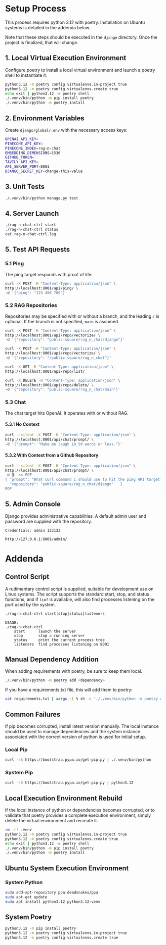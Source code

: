 # Setup Process
This process requires python 3.12 with poetry. Installation on Ubuntu systems
is detailed in the addenda below.

Note that these steps should be executed in the `django` directory. Once the
project is finalized, that will change.

## 1. Local Virtual Execution Environment
Configure poetry to install a local virtual environment and launch a poetry
shell to instantiate it.
```bash
python3.12 -m poetry config virtualenvs.in-project true
python3.12 -m poetry config virtualenvs.create true
echo exit | python3.12 -m poetry shell
./.venv/bin/python -m pip install poetry
./.venv/bin/python -m poetry install
```

## 2. Environment Variables
Create `django/global/.env` with the necessary access keys:
```bash
OPENAI_API_KEY=
PINECONE_API_KEY=
PINECONE_INDEX=rag-n-chat
EMBEDDING_DIMENSIONS=1536
GITHUB_TOKEN=
TAVILY_API_KEY=
API_SERVER_PORT=8001
DJANGO_SECRET_KEY=change-this-value
```

## 3. Unit Tests
```bash
./.venv/bin/python manage.py test
```

## 4. Server Launch
```bash
./rag-n-chat-ctrl start
./rag-n-chat-ctrl status
cat rag-n-chat-ctrl.log
```

## 5. Test API Requests

### 5.1 Ping
The ping target responds with proof of life.
```bash
curl -X POST -H "Content-Type: application/json" \
http://localhost:8001/api/ping/ \
-d '{"ping": "123 456 789"}'
```

### 5.2 RAG Repositories
Repositories may be specified with or without a branch, and the leading `/`
is optional. If the branch is not specified, `main` is assumed.
```bash
curl -X POST -H "Content-Type: application/json" \
http://localhost:8001/api/repo/vectorize/ \
-d '{"repository": "public-square/rag_n_chat/django"}'
```

```bash
curl -X POST -H "Content-Type: application/json" \
http://localhost:8001/api/repo/vectorize/ \
-d '{"repository": "/public-square/rag_n_chat"}'
```

```bash
curl -X GET -H "Content-Type: application/json" \
http://localhost:8001/api/repo/list/
```

```bash
curl -X DELETE -H "Content-Type: application/json" \
http://localhost:8001/api/repo/delete/ \
-d '{"repository": "public-square/rag_n_chat/main"}'
```

### 5.3 Chat
The chat target hits OpenAI. It operates with or without RAG.

#### 5.3.1 No Context
```bash
curl --silent -X POST -H "Content-Type: application/json" \
http://localhost:8001/api/chat/prompt/ \
-d '{"prompt": "Make me laugh in 50 words or less."}'
```

#### 5.3.2 With Context from a Github Repository
```bash
curl --silent -X POST -H "Content-Type: application/json" \
http://localhost:8001/api/chat/prompt/ \
-d @- << EOF
{ "prompt": "What curl command I should use to hit the ping API target?",
  "repository": "public-square/rag_n_chat/django"   }
EOF
```

## 5. Admin Console
Django provides administrative capabilities. A default admin user and password
are supplied with the repository.
```
Credentials: admin 123123

http://127.0.0.1:8001/admin/
```


# Addenda

## Control Script
A rudimentary control script is supplied, suitable for development use on Linux
systems. The script supports the standard start, stop, and status functions,
and if `lsof` is available, will also find processes listening on the port used
by the system.
```bash
./rag-n-chat-ctrl start|stop|status|listeners
```

```
USAGE:
./rag-n-chat-ctrl
    start      launch the server
    stop       stop a running server
    status     print the current process tree
    listeners  find processes listening on 8001
```

## Manual Dependency Addition
When adding requirements with poetry, be sure to keep them local.
```bash
./.venv/bin/python -m poetry add <dependency>

```

If you have a requirements.txt file, this will add them to poetry:
```bash
cat requirements.txt | xargs -I % sh -c './.venv/bin/python -m poetry add "%"'
```

## Common Failures
If pip becomes corrupted, install latest version manually. The local instance
should be used to manage dependencies and the system instance associated with
the correct version of python is used for initial setup.

### Local Pip
```bash
curl -sS https://bootstrap.pypa.io/get-pip.py | ./.venv/bin/python
```

### System Pip
```bash
curl -sS https://bootstrap.pypa.io/get-pip.py | python3.12
```

## Local Execution Environment Rebuild
If the local instance of python or dependencies becomes corrupted, or to
validate that poetry provides a complete execution environment, simply delete
the virtual environment and recreate it.
```bash
rm -rf .venv
python3.12 -m poetry config virtualenvs.in-project true
python3.12 -m poetry config virtualenvs.create true
echo exit | python3.12 -m poetry shell
./.venv/bin/python -m pip install poetry
./.venv/bin/python -m poetry install

```

## Ubuntu System Execution Environment
### System Python
```bash
sudo add-apt-repository ppa:deadsnakes/ppa
sudo apt-get update
sudo apt install python3.12 python3.12-venv
```

## System Poetry
```bash
python3.12 -m pip install poetry
python3.12 -m poetry config virtualenvs.in-project true
python3.12 -m poetry config virtualenvs.create true
```
